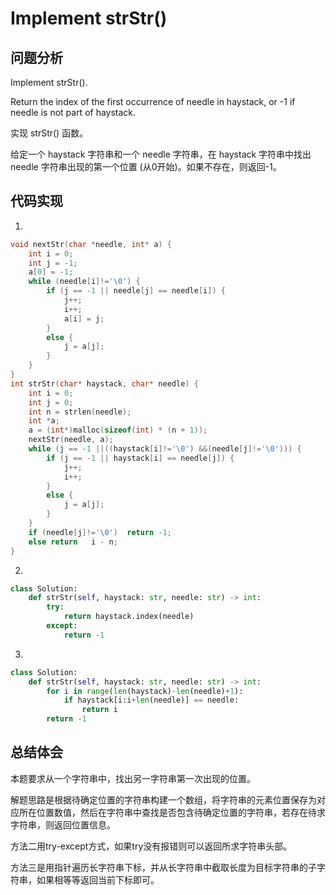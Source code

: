 # Implement strStr()   

## 问题分析

Implement strStr().

Return the index of the first occurrence of needle in haystack, or -1 if needle is not part of haystack.

实现 strStr() 函数。

给定一个 haystack 字符串和一个 needle 字符串，在 haystack 字符串中找出 needle 字符串出现的第一个位置 (从0开始)。如果不存在，则返回-1。

## 代码实现
1.
``` C
void nextStr(char *needle, int* a) {
	int i = 0;
	int j = -1;
	a[0] = -1;
	while (needle[i]!='\0') {
		if (j == -1 || needle[j] == needle[i]) {
			j++;
			i++;
			a[i] = j;
		}
		else {
			j = a[j];
		}
	}
}
int strStr(char* haystack, char* needle) {
	int i = 0;
	int j = 0;
	int n = strlen(needle);
	int *a;
	a = (int*)malloc(sizeof(int) * (n + 1));
	nextStr(needle, a);
	while (j == -1 ||((haystack[i]!='\0') &&(needle[j]!='\0'))) {
		if (j == -1 || haystack[i] == needle[j]) {
			j++; 
			i++;
		}
		else {
			j = a[j];
		}
	}
	if (needle[j]!='\0')  return -1;
	else return   i - n;
}
```

2.
```python
class Solution:
    def strStr(self, haystack: str, needle: str) -> int:
        try:
            return haystack.index(needle)
        except:
            return -1
```

3.
```python
class Solution:
    def strStr(self, haystack: str, needle: str) -> int:
        for i in range(len(haystack)-len(needle)+1):
            if haystack[i:i+len(needle)] == needle:
                return i
        return -1
```

## 总结体会

本题要求从一个字符串中，找出另一字符串第一次出现的位置。

解题思路是根据待确定位置的字符串构建一个数组，将字符串的元素位置保存为对应所在位置数值，然后在字符串中查找是否包含待确定位置的字符串，若存在待求字符串，则返回位置信息。

方法二用try-except方式，如果try没有报错则可以返回所求字符串头部。

方法三是用指针遍历长字符串下标，并从长字符串中截取长度为目标字符串的子字符串，如果相等等返回当前下标即可。